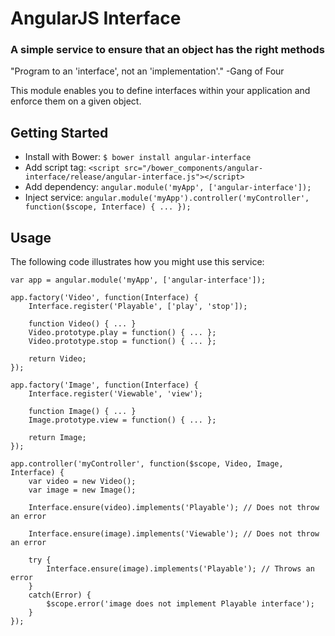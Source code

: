# AngularJS Interface
### A simple service to ensure that an object has the right methods

"Program to an 'interface', not an 'implementation'." -Gang of Four

This module enables you to define interfaces within your application and enforce them on a given object.

## Getting Started

- Install with Bower: `$ bower install angular-interface`
- Add script tag: `<script src="/bower_components/angular-interface/release/angular-interface.js"></script>`
- Add dependency: `angular.module('myApp', ['angular-interface']);`
- Inject service: `angular.module('myApp').controller('myController', function($scope, Interface) { ... });`

## Usage

The following code illustrates how you might use this service:

    var app = angular.module('myApp', ['angular-interface']);

    app.factory('Video', function(Interface) {
        Interface.register('Playable', ['play', 'stop']);

        function Video() { ... }
        Video.prototype.play = function() { ... };
        Video.prototype.stop = function() { ... };

        return Video;
    });

    app.factory('Image', function(Interface) {
        Interface.register('Viewable', 'view');

        function Image() { ... }
        Image.prototype.view = function() { ... };

        return Image;
    });

    app.controller('myController', function($scope, Video, Image, Interface) {
        var video = new Video();
        var image = new Image();

        Interface.ensure(video).implements('Playable'); // Does not throw an error

        Interface.ensure(image).implements('Viewable'); // Does not throw an error

        try {
            Interface.ensure(image).implements('Playable'); // Throws an error
        }
        catch(Error) {
            $scope.error('image does not implement Playable interface');
        }
    });
